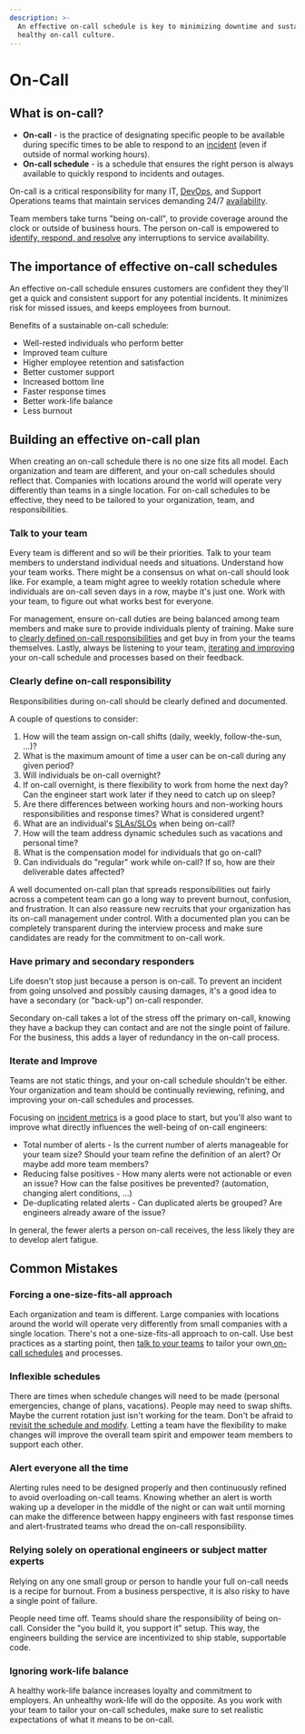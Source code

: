 ```yaml
---
description: >-
  An effective on-call schedule is key to minimizing downtime and sustaining a
  healthy on-call culture.
---
```


# On-Call

## What is on-call?

* **On-call** - is the practice of designating specific people to be available during specific times to be able to respond to an [incident](../) (even if outside of normal working hours).
* **On-call schedule** - is a schedule that ensures the right person is always available to quickly respond to incidents and outages.

On-call is a critical responsibility for many IT, [DevOps](../devops/what-is-devops.md), and  Support Operations teams that maintain services demanding 24/7 [availability](https://pagertree.com/learn/devops/what-is-devops/top-25-devops-interview-questions#id-24.-what-is-high-availability-ha).&#x20;

Team members take turns "being on-call", to provide coverage around the clock or outside of business hours. The person on-call is empowered to [identify, respond, and resolve](../#steps-of-the-incident-management-process) any interruptions to service availability.

## The importance of effective on-call schedules

An effective on-call schedule ensures customers are confident they they'll get a quick and consistent support for any potential incidents. It minimizes risk for missed issues, and keeps employees from burnout.

Benefits of a sustainable on-call schedule:

* Well-rested individuals who perform better
* Improved team culture
* Higher employee retention and satisfaction
* Better customer support
* Increased bottom line
* Faster response times
* Better work-life balance
* Less burnout

## Building an effective on-call plan

When creating an on-call schedule there is no one size fits all model. Each organization and team are different, and your on-call schedules should reflect that. Companies with locations around the world will operate very differently than teams in a single location. For on-call schedules to be effective, they need to be tailored to your organization, team, and responsibilities.

### Talk to your team

Every team is different and so will be their priorities. Talk to your team members to understand individual needs and situations. Understand how your team works. There might be a consensus on what on-call should look like. For example, a team might agree to weekly rotation schedule where individuals are on-call seven days in a row, maybe it's just one. Work with your team, to figure out what works best for everyone.

For management, ensure on-call duties are being balanced among team members and make sure to provide individuals plenty of training. Make sure to [clearly defined on-call responsibilities](on-call.md#clearly-define-on-call-responsibility) and get buy in from your the teams themselves. Lastly, always be listening to your team, [iterating and improving](on-call.md#iterate-and-improve) your on-call schedule and processes based on their feedback.

### Clearly define on-call responsibility

Responsibilities during on-call should be clearly defined and documented.&#x20;

A couple of questions to consider:

1. How will the team assign on-call shifts (daily, weekly, follow-the-sun, ...)?
2. What is the maximum amount of time a user can be on-call during any given period?
3. Will individuals be on-call overnight?
4. If on-call overnight, is there flexibility to work from home the next day? Can the engineer start work later if they need to catch up on sleep?
5. Are there differences between working hours and non-working hours responsibilities and response times? What is considered urgent?
6. What are an individual's [SLAs/SLOs](https://pagertree.com/learn/incident-management/sla-vs-slo-vs-sli) when being on-call?
7. How will the team address dynamic schedules such as vacations and personal time?
8. What is the compensation model for individuals that go on-call?
9. Can individuals do "regular" work while on-call? If so, how are their deliverable dates affected?

A well documented on-call plan that spreads responsibilities out fairly across a competent team can go a long way to prevent burnout, confusion, and frustration. It can also reassure new recruits that your organization has its on-call management under control. With a documented plan you can be completely transparent during the interview process and make sure candidates are ready for the commitment to on-call work.

### Have primary and secondary responders

Life doesn't stop just because a person is on-call. To prevent an incident from going unsolved and possibly causing damages, it's a good idea to have a secondary (or "back-up") on-call responder.&#x20;

Secondary on-call takes a lot of the stress off the primary on-call, knowing they have a backup they can contact and are not the single point of failure. For the business, this adds a layer of redundancy in the on-call process.

### Iterate and Improve

Teams are not static things, and your on-call schedule shouldn't be either. Your organization and team should be continually reviewing, refining, and improving your on-call schedules and processes.

Focusing on [incident metrics](how-to-calculate-mttr-and-other-common-incident-recovery-metrics.md) is a good place to start, but you'll also want to improve what directly influences the well-being of on-call engineers:

* Total number of alerts - Is the current number of alerts manageable for your team size? Should your team refine the definition of an alert? Or maybe add more team members?
* Reducing false positives - How many alerts were not actionable or even an issue? How can the false positives be prevented? (automation, changing alert conditions, ...)
* De-duplicating related alerts - Can duplicated alerts be grouped? Are engineers already aware of the issue?

In general, the fewer alerts a person on-call receives, the less likely they are to develop alert fatigue.

## Common Mistakes

### Forcing a one-size-fits-all approach

Each organization and team is different. Large companies with locations around the world will operate very differently from small companies with a single location. There's not a one-size-fits-all approach to on-call. Use best practices as a starting point, then [talk to your teams](on-call.md#talk-to-your-team) to tailor your own[ on-call schedules](https://pagertree.com/features/oncall-scheduler/) and processes.

### Inflexible schedules

There are times when schedule changes will need to be made (personal emergencies, change of plans, vacations). People may need to swap shifts. Maybe the current rotation just isn't working for the team. Don't be afraid to [revisit the schedule and modify](on-call.md#iterate-and-improve). Letting a team have the flexibility to make changes will improve the overall team spirit and empower team members to support each other.

### Alert everyone all the time

Alerting rules need to be designed properly and then continuously refined to avoid overloading on-call teams. Knowing whether an alert is worth waking up a developer in the middle of the night or can wait until morning can make the difference between happy engineers with fast response times and alert-frustrated teams who dread the on-call responsibility.

### Relying solely on operational engineers or subject matter experts

Relying on any one small group or person to handle your full on-call needs is a recipe for burnout. From a business perspective, it is also risky to have a single point of failure.

People need time off. Teams should share the responsibility of being on-call. Consider the "you build it, you support it" setup. This way, the engineers building the service are incentivized to ship stable, supportable code.

### Ignoring work-life balance

A healthy work-life balance increases loyalty and commitment to employers. An unhealthy work-life will do the opposite. As you work with your team to tailor your on-call schedules, make sure to set realistic expectations of what it means to be on-call.
